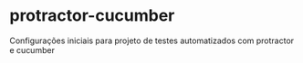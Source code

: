 # protractor-cucumber
Configurações iniciais para projeto de testes automatizados com protractor e cucumber
